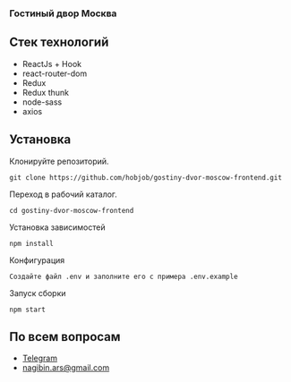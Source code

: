 ### Гостиный двор Москва

## Стек технологий

-   ReactJs + Hook
-   react-router-dom
-   Redux
-   Redux thunk
-   node-sass
-   axios

## Установка

Клонируйте репозиторий.

```
git clone https://github.com/hobjob/gostiny-dvor-moscow-frontend.git
```

Переход в рабочий каталог.

```
cd gostiny-dvor-moscow-frontend
```

Установка зависимостей

```
npm install
```

Конфигурация

```
Создайте файл .env и заполните его с примера .env.example
```

Запуск сборки

```
npm start
```

## По всем вопросам

-   [Telegram](https://t.me/nagibinarseniy)
-   nagibin.ars@gmail.com
